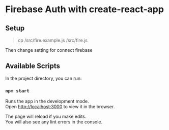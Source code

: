 # Firebase Auth with create-react-app

## Setup
> cp /src/fire.example.js /src/fire.js

Then change setting for connect firebase

## Available Scripts

In the project directory, you can run:

### `npm start`

Runs the app in the development mode.<br>
Open [http://localhost:3000](http://localhost:3000) to view it in the browser.

The page will reload if you make edits.<br>
You will also see any lint errors in the console.
